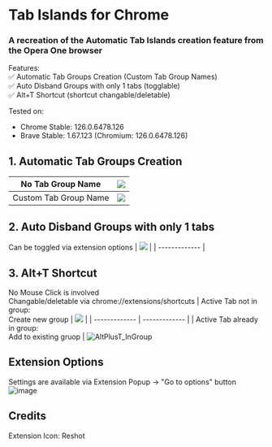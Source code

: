 # Tab Islands for Chrome
### A recreation of the Automatic Tab Islands creation feature from the Opera One browser

Features:<br>
✅ Automatic Tab Groups Creation (Custom Tab Group Names)<br>
✅ Auto Disband Groups with only 1 tabs (togglable)<br>
✅ Alt+T Shortcut (shortcut changable/deletable)

Tested on:<br>
- Chrome Stable: 126.0.6478.126
- Brave	Stable: 1.67.123 (Chromium: 126.0.6478.126)
## 1. Automatic Tab Groups Creation
| No Tab Group Name     | ![](https://github.com/SpookyKipper/TabIslandsForChrome/blob/main/repo_assets/AutoCreateNoName.gif)      | 
| ------------- | ------------- | 
| Custom Tab Group Name          | ![](https://github.com/SpookyKipper/TabIslandsForChrome/blob/main/repo_assets/AutoCreateWithName.gif)         | 



## 2. Auto Disband Groups with only 1 tabs 
Can be toggled via extension options
| ![](https://github.com/SpookyKipper/TabIslandsForChrome/blob/main/repo_assets/AutoDisband.gif) |
| ------------- |

## 3. Alt+T Shortcut 
No Mouse Click is involved <br>
Changable/deletable via chrome://extensions/shortcuts
| Active Tab not in group: <br> Create new group | ![](https://github.com/SpookyKipper/TabIslandsForChrome/blob/main/repo_assets/AltPlusT.gif) |
| ------------- | ------------- |
| Active Tab already in group: <br> Add to existing gruop | ![AltPlusT_InGroup](https://github.com/user-attachments/assets/514657e2-44a1-456c-9875-4f14bd333b8d)


## Extension Options
Settings are available via Extension Popup -> "Go to options" button
![image](https://github.com/user-attachments/assets/9ffbbae1-de42-4fd7-abdb-296c3cc3c5e6)

## Credits
Extension Icon: Reshot
